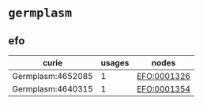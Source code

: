 # `germplasm`

## efo

| curie             |   usages | nodes                                               |
|-------------------|----------|-----------------------------------------------------|
| Germplasm:4652085 |        1 | [EFO:0001326](http://www.ebi.ac.uk/efo/EFO_0001326) |
| Germplasm:4640315 |        1 | [EFO:0001354](http://www.ebi.ac.uk/efo/EFO_0001354) |

